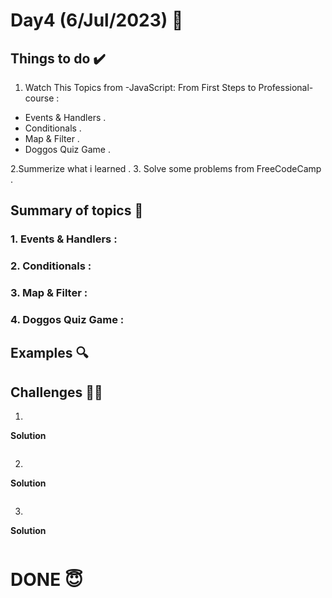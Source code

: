 #  Day4 (6/Jul/2023) 🚀

## Things to do ✔️

1. Watch This Topics from -JavaScript: From First Steps to Professional- course :

 - Events & Handlers .
 - Conditionals .
 - Map & Filter .
 - Doggos Quiz Game .

2.Summerize what i learned .
3. Solve some problems from FreeCodeCamp .
  

## Summary of topics 📝

### 1. Events & Handlers :

### 2. Conditionals :

### 3.  Map & Filter :

### 4. Doggos Quiz Game :

## Examples 🔍

## Challenges 💪🏽

1.

**Solution**

```
```

2.

**Solution**

```
```

3.

**Solution**

```
```

# DONE 😇
